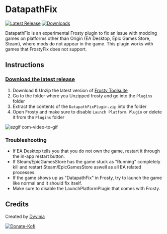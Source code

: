 # DatapathFix
[![Latest Release](https://img.shields.io/github/v/release/Dyvinia/DatapathFixPlugin?style=for-the-badge&labelColor=270943&color=8f35e3&label=Release)](https://github.com/Dyvinia/DatapathFixPlugin/releases/latest)
[![Downloads](https://img.shields.io/github/downloads/Dyvinia/DatapathFixPlugin/total?style=for-the-badge&labelColor=270943&color=8f35e3&label=Downloads)](https://github.com/Dyvinia/DatapathFixPlugin/releases)

DatapathFix is an experimental Frosty plugin to fix an issue with modding games on platforms other than Origin (EA Desktop, Epic Games Store, Steam), where mods do not appear in the game. This plugin works with games that FrostyFix does not support.

## Instructions

### [Download the latest release](https://github.com/Dyvinia/DatapathFixPlugin/releases)

1. Download & Unzip the latest version of [Frosty Toolsuite](https://github.com/CadeEvs/FrostyToolsuite/releases)
2. Go to the folder where you Unzipped frosty and go into the `Plugins` folder 
3. Extract the contents of the `DatapathFixPlugin.zip` into the folder
4. Open Frosty and make sure to disable `Launch Platform Plugin` or delete it from the `Plugins` folder

![ezgif com-video-to-gif](https://user-images.githubusercontent.com/13797470/217099203-aef1e38e-c61e-4094-8fe2-d9523ff43061.gif)

### Troubleshooting
- If EA Desktop tells you that you do not own the game, restart it through the in-app restart button.
- If Steam/EpicGamesStore has the game stuck as "Running" completely kill and restart Steam/EpicGamesStore aswell as all EA related processes.
- If the game shows up as "DatapathFix" in Frosty, try to launch the game like normal and it should fix itself.
- Make sure to disable the LaunchPlatformPlugin that comes with Frosty.

## Credits
Created by [Dyvinia](https://twitter.com/Dyvinia)

[![Donate-Kofi](https://ko-fi.com/img/githubbutton_sm.svg)](https://ko-fi.com/J3J63UBHG)

